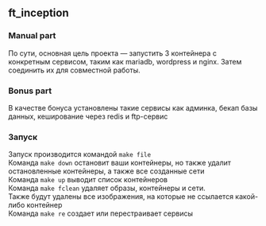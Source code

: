 ## ft_inception
###  Manual part 
По сути, основная цель проекта — запустить 3 контейнера с конкретным сервисом, таким как mariadb, wordpress и nginx. Затем соединить их для совместной работы.
### Bonus part
В качестве бонуса установлены такие сервисы как админка, бекап базы данных, кеширование через redis и ftp-сервис

### Запуск
Запуск производится командой ```make file```  
Команда ```make down``` остановит ваши контейнеры, но также удалит остановленные контейнеры, а также все созданные сети  
Команда ```make up``` выводит список контейнеров  
Команда ```make fclean``` удаляет образы, контейнеры и сети.  
Также будут удалены все изображения, на которые не ссылается какой-либо контейнер   
Команда ```make re``` создает или перестраивает сервисы  
